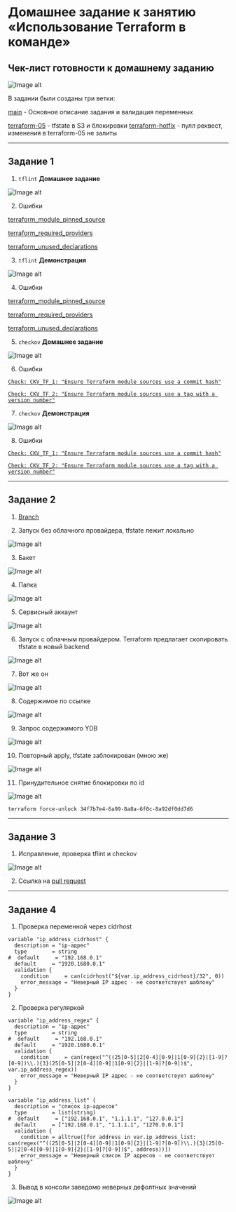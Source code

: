 # Домашнее задание к занятию «Использование Terraform в команде»

## Чек-лист готовности к домашнему заданию

![Image alt](https://github.com/littlelucidlynx/ter-homeworks/blob/main/05/Screen/Image000.png)

В задании были созданы три ветки:

[main](https://github.com/littlelucidlynx/ter-homeworks/blob/main/05/hw-05.md) - Основное описание задания и валидация переменных

[terraform-05](https://github.com/littlelucidlynx/ter-homeworks/blob/terraform-05/05/hw-05.md) - tfstate в S3 и блокировки
[terraform-hotfix](https://github.com/littlelucidlynx/ter-homeworks/blob/terraform-hotfix/05/hw-05.md) - пулл реквест, изменения в terraform-05 не залиты

---

## Задание 1

1. ```tflint``` **Домашнее задание**

![Image alt](https://github.com/littlelucidlynx/ter-homeworks/blob/main/05/Screen/Image001.png)

2. Ошибки

[terraform_module_pinned_source](https://github.com/terraform-linters/tflint-ruleset-terraform/blob/v0.9.1/docs/rules/terraform_module_pinned_source.md)

[terraform_required_providers](https://github.com/terraform-linters/tflint-ruleset-terraform/blob/v0.9.1/docs/rules/terraform_required_providers.md)

[terraform_unused_declarations](https://github.com/terraform-linters/tflint-ruleset-terraform/blob/v0.9.1/docs/rules/terraform_unused_declarations.md)

3. ```tflint``` **Демонстрация**

![Image alt](https://github.com/littlelucidlynx/ter-homeworks/blob/main/05/Screen/Image002.png)

4. Ошибки

[terraform_module_pinned_source](https://github.com/terraform-linters/tflint-ruleset-terraform/blob/v0.9.1/docs/rules/terraform_module_pinned_source.md)

[terraform_required_providers](https://github.com/terraform-linters/tflint-ruleset-terraform/blob/v0.9.1/docs/rules/terraform_required_providers.md)

[terraform_unused_declarations](https://github.com/terraform-linters/tflint-ruleset-terraform/blob/v0.9.1/docs/rules/terraform_unused_declarations.md)

5. ```checkov``` **Домашнее задание**

![Image alt](https://github.com/littlelucidlynx/ter-homeworks/blob/main/05/Screen/Image003.png)

6. Ошибки

[`Check: CKV_TF_1: "Ensure Terraform module sources use a commit hash"`](https://docs.prismacloud.io/en/enterprise-edition/policy-reference/supply-chain-policies/terraform-policies/ensure-terraform-module-sources-use-git-url-with-commit-hash-revision)

[`Check: CKV_TF_2: "Ensure Terraform module sources use a tag with a version number"`](https://docs.prismacloud.io/en/enterprise-edition/policy-reference/supply-chain-policies/terraform-policies/ensure-terraform-module-sources-use-tag)

7. ```checkov``` **Демонстрация**

![Image alt](https://github.com/littlelucidlynx/ter-homeworks/blob/main/05/Screen/Image004.png)

8. Ошибки

[`Check: CKV_TF_1: "Ensure Terraform module sources use a commit hash"`](https://docs.prismacloud.io/en/enterprise-edition/policy-reference/supply-chain-policies/terraform-policies/ensure-terraform-module-sources-use-git-url-with-commit-hash-revision)

[`Check: CKV_TF_2: "Ensure Terraform module sources use a tag with a version number"`](https://docs.prismacloud.io/en/enterprise-edition/policy-reference/supply-chain-policies/terraform-policies/ensure-terraform-module-sources-use-tag)

---

## Задание 2

1. [Branch](https://github.com/littlelucidlynx/ter-homeworks/tree/terraform-05/04)

2. Запуск без облачного провайдера, tfstate лежит локально

![Image alt](https://github.com/littlelucidlynx/ter-homeworks/blob/main/05/Screen/Image008.png)

3. Бакет

![Image alt](https://github.com/littlelucidlynx/ter-homeworks/blob/main/05/Screen/Image005.png)

4. Папка

![Image alt](https://github.com/littlelucidlynx/ter-homeworks/blob/main/05/Screen/Image006.png)

5. Сервисный аккаунт

![Image alt](https://github.com/littlelucidlynx/ter-homeworks/blob/main/05/Screen/Image007.png)

6. Запуск с облачным провайдером. Terraform предлагает скопировать tfstate в новый backend

![Image alt](https://github.com/littlelucidlynx/ter-homeworks/blob/main/05/Screen/Image009.png)

7. Вот же он

![Image alt](https://github.com/littlelucidlynx/ter-homeworks/blob/main/05/Screen/Image010.png)

8. Содержимое по ссылке

![Image alt](https://github.com/littlelucidlynx/ter-homeworks/blob/main/05/Screen/Image011.png)

9. Запрос содержимого YDB

![Image alt](https://github.com/littlelucidlynx/ter-homeworks/blob/main/05/Screen/Image012.png)

10. Повторный apply, tfstate заблокирован (мною же)

![Image alt](https://github.com/littlelucidlynx/ter-homeworks/blob/main/05/Screen/Image013.png)

11. Принудительное снятие блокировки по id

![Image alt](https://github.com/littlelucidlynx/ter-homeworks/blob/main/05/Screen/Image014.png)

```
terraform force-unlock 34f7b7e4-6a99-8a8a-6f0c-8a92df0dd7d6
```

---

## Задание 3  

1. Исправление, проверка tflint и checkov

![Image alt](https://github.com/littlelucidlynx/ter-homeworks/blob/main/05/Screen/Image015.png)

2. Ссылка на [pull request](https://github.com/littlelucidlynx/ter-homeworks/pull/1)

---

## Задание 4

1. Проверка переменной через cidrhost

```
variable "ip_address_cidrhost" {
  description = "ip-адрес"
  type        = string
#  default     = "192.168.0.1"
  default     = "1920.1680.0.1"
  validation {
    condition     = can(cidrhost("${var.ip_address_cidrhost}/32", 0))
    error_message = "Неверный IP адрес - не соответствует шаблону"
  }
}
```

2. Проверка регуляркой

```
variable "ip_address_regex" {
  description = "ip-адрес"
  type        = string
#  default     = "192.168.0.1"
  default     = "1920.1680.0.1"
  validation {
    condition     = can(regex("^((25[0-5]|2[0-4][0-9]|1[0-9]{2}|[1-9]?[0-9])\\.){3}(25[0-5]|2[0-4][0-9]|1[0-9]{2}|[1-9]?[0-9])$", var.ip_address_regex))
    error_message = "Неверный IP адрес - не соответствует шаблону"
  }
}

variable "ip_address_list" {
  description = "список ip-адресов"
  type        = list(string)
#  default     = ["192.168.0.1", "1.1.1.1", "127.0.0.1"]
  default     = ["192.168.0.1", "1.1.1.1", "1270.0.0.1"]
  validation {
    condition = alltrue([for address in var.ip_address_list: can(regex("^((25[0-5]|2[0-4][0-9]|1[0-9]{2}|[1-9]?[0-9])\\.){3}(25[0-5]|2[0-4][0-9]|1[0-9]{2}|[1-9]?[0-9])$", address))])
    error_message = "Неверный список IP адресов - не соответствует шаблону"
  }
}
```
3. Вывод в консоли заведомо неверных дефолтных значений

![Image alt](https://github.com/littlelucidlynx/ter-homeworks/blob/main/05/Screen/Image016.png)